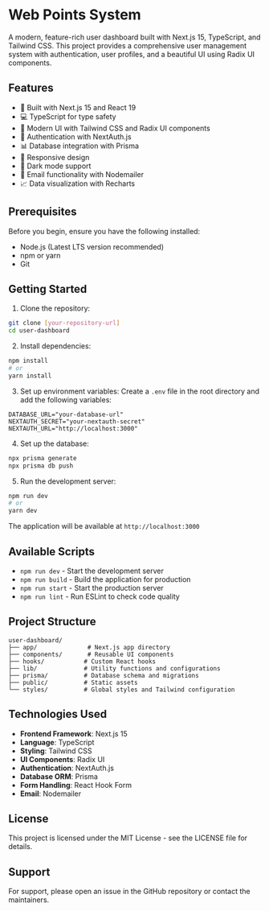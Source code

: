 # Web Points System

A modern, feature-rich user dashboard built with Next.js 15, TypeScript, and Tailwind CSS. This project provides a comprehensive user management system with authentication, user profiles, and a beautiful UI using Radix UI components.

## Features

- 🚀 Built with Next.js 15 and React 19
- 💻 TypeScript for type safety
- 🎨 Modern UI with Tailwind CSS and Radix UI components
- 🔐 Authentication with NextAuth.js
- 📊 Database integration with Prisma
- 📱 Responsive design
- 🌙 Dark mode support
- 📧 Email functionality with Nodemailer
- 📈 Data visualization with Recharts

## Prerequisites

Before you begin, ensure you have the following installed:
- Node.js (Latest LTS version recommended)
- npm or yarn
- Git

## Getting Started

1. Clone the repository:
```bash
git clone [your-repository-url]
cd user-dashboard
```

2. Install dependencies:
```bash
npm install
# or
yarn install
```

3. Set up environment variables:
Create a `.env` file in the root directory and add the following variables:
```env
DATABASE_URL="your-database-url"
NEXTAUTH_SECRET="your-nextauth-secret"
NEXTAUTH_URL="http://localhost:3000"
```

4. Set up the database:
```bash
npx prisma generate
npx prisma db push
```

5. Run the development server:
```bash
npm run dev
# or
yarn dev
```

The application will be available at `http://localhost:3000`

## Available Scripts

- `npm run dev` - Start the development server
- `npm run build` - Build the application for production
- `npm run start` - Start the production server
- `npm run lint` - Run ESLint to check code quality

## Project Structure

```
user-dashboard/
├── app/              # Next.js app directory
├── components/       # Reusable UI components
├── hooks/           # Custom React hooks
├── lib/             # Utility functions and configurations
├── prisma/          # Database schema and migrations
├── public/          # Static assets
└── styles/          # Global styles and Tailwind configuration
```

## Technologies Used

- **Frontend Framework**: Next.js 15
- **Language**: TypeScript
- **Styling**: Tailwind CSS
- **UI Components**: Radix UI
- **Authentication**: NextAuth.js
- **Database ORM**: Prisma
- **Form Handling**: React Hook Form
- **Email**: Nodemailer



## License

This project is licensed under the MIT License - see the LICENSE file for details.

## Support

For support, please open an issue in the GitHub repository or contact the maintainers.
